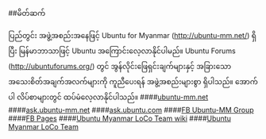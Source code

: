 ##မိတ်ဆက် 

ပြည်တွင်း အဖွဲ့အစည်းအနေဖြင့် Ubuntu for Myanmar (http://ubuntu-mm.net/) ရှိပြီး မြန်မာဘာသာဖြင့် Ubuntu အကြောင်းလေ့လာနိုင်ပါမည်။
Ubuntu Forums (http://ubuntuforums.org/) တွင် အွန်လိုင်းဖြေရှင်းချက်များနှင့် အခြားသောအသေးစိတ်အချက်အလက်များကို ကူညီပေးရန် အဖွဲ့အစည်းများစွာ ရှိပါသည်။ အောက်ပါ လိပ်စာများတွင် ထပ်မံလေ့လာနိုင်ပါသည်။
####[ubuntu-mm.net](http://ubuntu-mm.net)
####[ask.ubuntu-mm.net](http://ask.ubuntu-mm.net)
####[ask.ubuntu.com](http://ask.ubuntu.com)
####[FB Ubuntu-MM Group](http://fb.com/groups/ubuntu4mm)
####[FB Pages](http://fb.com/ubuntumm)
####[Ubuntu Myanmar LoCo Team wiki](http://wiki.ubuntu.com/MyanmarTeam)
####[Ubuntu Myanmar LoCo Team](http://loco.ubuntu.com/teams/ubuntu-mm)